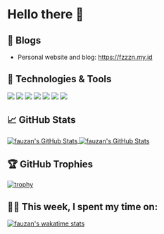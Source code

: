 # Hello there 👋

## 📝 Blogs

- Personal website and blog: https://fzzzn.my.id

## 🔧 Technologies & Tools

![](https://img.shields.io/badge/OS-Linux-informational?style=flat&logo=linux&logoColor=white&color=6aa6f8)
![](https://img.shields.io/badge/OS-Linux-informational?style=flat&logo=windows&logoColor=white&color=6aa6f8)
![](https://img.shields.io/badge/Editor-VS_Code-informational?style=flat&logo=visual-studio-code&logoColor=white&color=6aa6f8)
![](https://img.shields.io/badge/Code-JavaScript-informational?style=flat&logo=javascript&logoColor=white&color=6aa6f8)
![](https://img.shields.io/badge/Code-React-informational?style=flat&logo=react&logoColor=white&color=6aa6f8)
![](https://img.shields.io/badge/Shell-Bash-informational?style=flat&logo=gnu-bash&logoColor=white&color=6aa6f8)
![](https://img.shields.io/badge/Tools-Docker-informational?style=flat&logo=docker&logoColor=white&color=6aa6f8)

## &#x1f4c8; GitHub Stats

<a href="https://github.com/fzzzn">
  <img align="center" src="https://github-readme-stats.vercel.app/api/top-langs/?username=fzzzn&line_height=20&title_color=6aa6f8&text_color=8a919a&icon_color=6aa6f8&bg_color=22272e" alt="fauzan's GitHub Stats" />
</a>

<a href="https://github.com/fzzzn">
  <img align="center" src="https://github-readme-stats.vercel.app/api?username=fzzzn&show_icons=true&line_height=20&count_private=true&title_color=6aa6f8&text_color=8a919a&icon_color=6aa6f8&bg_color=22272e" alt="fauzan's GitHub Stats" />
</a>

## 🏆 GitHub Trophies

[![trophy](https://github-profile-trophy.vercel.app/?username=fzzzn&theme=nord&column=7)](https://github.com/ryo-ma/github-profile-trophy)

## 👨‍💻 This week, I spent my time on:

[![fauzan's wakatime stats](https://github-readme-stats.vercel.app/api/wakatime?username=fzzzn&line_height=27&title_color=6aa6f8&text_color=8a919a&icon_color=6aa6f8&bg_color=22272e)](https://github.com/anuraghazra/github-readme-stats)